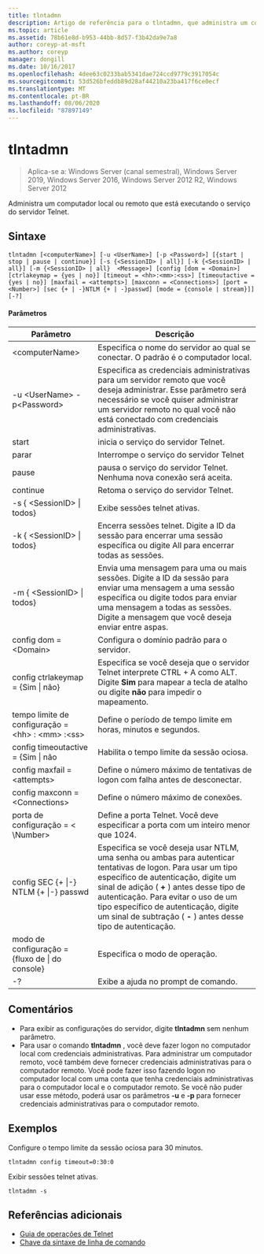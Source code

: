 ```yaml
---
title: tlntadmn
description: Artigo de referência para o tlntadmn, que administra um computador local ou remoto, executando o serviço do servidor Telnet.
ms.topic: article
ms.assetid: 78b61e8d-b953-44bb-8d57-f3b42da9e7a8
author: coreyp-at-msft
ms.author: coreyp
manager: dongill
ms.date: 10/16/2017
ms.openlocfilehash: 4dee63c0233bab5341dae724ccd9779c3917054c
ms.sourcegitcommit: 53d526bfeddb89d28af44210a23ba417f6ce0ecf
ms.translationtype: MT
ms.contentlocale: pt-BR
ms.lasthandoff: 08/06/2020
ms.locfileid: "87897149"
---
```

# <a name="tlntadmn"></a>tlntadmn

> Aplica-se a: Windows Server (canal semestral), Windows Server 2019, Windows Server 2016, Windows Server 2012 R2, Windows Server 2012

Administra um computador local ou remoto que está executando o serviço do servidor Telnet.

## <a name="syntax"></a>Sintaxe
```
tlntadmn [<computerName>] [-u <UserName>] [-p <Password>] [{start | stop | pause | continue}] [-s {<SessionID> | all}] [-k {<SessionID> | all}] [-m {<SessionID> | all}  <Message>] [config [dom = <Domain>] [ctrlakeymap = {yes | no}] [timeout = <hh>:<mm>:<ss>] [timeoutactive = {yes | no}] [maxfail = <attempts>] [maxconn = <Connections>] [port = <Number>] [sec {+ | -}NTLM {+ | -}passwd] [mode = {console | stream}]] [-?]
```
#### <a name="parameters"></a>Parâmetros

|                   Parâmetro                    |                                                                                                                                                       Descrição                                                                                                                                                        |
|------------------------------------------------|--------------------------------------------------------------------------------------------------------------------------------------------------------------------------------------------------------------------------------------------------------------------------------------------------------------------------|
|                \<computerName>                 |                                                                                                                    Especifica o nome do servidor ao qual se conectar. O padrão é o computador local.                                                                                                                    |
|         -u \<UserName> -p\<Password>          |                                                Especifica as credenciais administrativas para um servidor remoto que você deseja administrar. Esse parâmetro será necessário se você quiser administrar um servidor remoto no qual você não está conectado com credenciais administrativas.                                                |
|                     start                      |                                                                                                                                            inicia o serviço do servidor Telnet.                                                                                                                                             |
|                      parar                      |                                                                                                                                             Interrompe o serviço do servidor Telnet                                                                                                                                              |
|                     pause                      |                                                                                                                          pausa o serviço do servidor Telnet. Nenhuma nova conexão será aceita.                                                                                                                          |
|                    continue                    |                                                                                                                                            Retoma o serviço do servidor Telnet.                                                                                                                                            |
|          -s { \<SessionID> &#124; todos}          |                                                                                                                                             Exibe sessões telnet ativas.                                                                                                                                             |
|          -k { \<SessionID> &#124; todos}          |                                                                                                        Encerra sessões telnet. Digite a ID da sessão para encerrar uma sessão específica ou digite All para encerrar todas as sessões.                                                                                                         |
|    -m { \<SessionID> &#124; todos}<Message>     |                                                   Envia uma mensagem para uma ou mais sessões. Digite a ID da sessão para enviar uma mensagem a uma sessão específica ou digite todos para enviar uma mensagem a todas as sessões. Digite a mensagem que você deseja enviar entre aspas.                                                   |
|             config dom =\<Domain>             |                                                                                                                                      Configura o domínio padrão para o servidor.                                                                                                                                       |
|      config ctrlakeymap = {Sim &#124; não}      |                                                                                     Especifica se você deseja que o servidor Telnet interprete CTRL + A como ALT. Digite **Sim** para mapear a tecla de atalho ou digite **não** para impedir o mapeamento.                                                                                     |
|       tempo limite de configuração = \<hh> : \<mm> :\<ss>       |                                                                                                                                 Define o período de tempo limite em horas, minutos e segundos.                                                                                                                                 |
|     config timeoutactive = {Sim &#124; não      |                                                                                                                                            Habilita o tempo limite da sessão ociosa.                                                                                                                                             |
|          config maxfail =\<attempts>          |                                                                                                                          Define o número máximo de tentativas de logon com falha antes de desconectar.                                                                                                                          |
|        config maxconn =\<Connections>         |                                                                                                                                         Define o número máximo de conexões.                                                                                                                                          |
|            porta de configuração = < \Number>             |                                                                                                                    Define a porta Telnet. Você deve especificar a porta com um inteiro menor que 1024.                                                                                                                    |
| config SEC {+ &#124;-} NTLM {+ &#124;-} passwd | Especifica se você deseja usar NTLM, uma senha ou ambas para autenticar tentativas de logon. Para usar um tipo específico de autenticação, digite um sinal de adição ( **+** ) antes desse tipo de autenticação. Para evitar o uso de um tipo específico de autenticação, digite um sinal de subtração ( **-** ) antes desse tipo de autenticação. |
|     modo de configuração = {fluxo de &#124; do console}      |                                                                                                                                             Especifica o modo de operação.                                                                                                                                             |
|                       -?                       |                                                                                                                                           Exibe a ajuda no prompt de comando.                                                                                                                                           |

## <a name="remarks"></a>Comentários
-   Para exibir as configurações do servidor, digite **tlntadmn** sem nenhum parâmetro.
-   Para usar o comando **tlntadmn** , você deve fazer logon no computador local com credenciais administrativas. Para administrar um computador remoto, você também deve fornecer credenciais administrativas para o computador remoto. Você pode fazer isso fazendo logon no computador local com uma conta que tenha credenciais administrativas para o computador local e o computador remoto. Se você não puder usar esse método, poderá usar os parâmetros **-u** e **-p** para fornecer credenciais administrativas para o computador remoto.

## <a name="examples"></a>Exemplos
Configure o tempo limite da sessão ociosa para 30 minutos.
```
tlntadmn config timeout=0:30:0
```
Exibir sessões telnet ativas.
```
tlntadmn -s
```

## <a name="additional-references"></a>Referências adicionais
-   [Guia de operações de Telnet](/previous-versions/windows/it-pro/windows-server-2008-R2-and-2008/cc753164(v=ws.10))
- [Chave da sintaxe de linha de comando](command-line-syntax-key.md)
